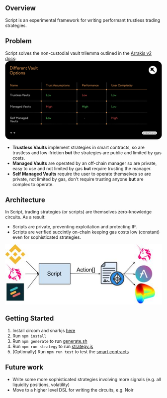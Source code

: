 ## Overview

Script is an experimental framework for writing performant trustless trading strategies.

## Problem

Script solves the non-custodial vault trilemma outlined in the [Arrakis v2 docs](https://resources.arrakis.fi/arrakis-v2-protocol/vaults): ![Arrakis Vaults Trilemma](./arrakis-vaults-trilemma.png)

- **Trustless Vaults** implement strategies in smart contracts, so are trustless and low-friction **but** the strategies are public and limited by gas costs.
- **Managed Vaults** are operated by an off-chain manager so are private, easy to use and not limited by gas **but** require trusting the manager.
- **Self Managed Vaults** require the user to operate themselves so are private, not limited by gas, don't require trusting anyone **but** are complex to operate.

## Architecture

In Script, trading strategies (or scripts) are themselves zero-knowledge circuits. As a result:
- Scripts are private, preventing exploitation and protecting IP.
- Scripts are verified succintly on-chain keeping gas costs low (constant) even for sophisticated strategies.

![Script - Architecture Diagram](./script-architecture.png)

## Getting Started

1. Install circom and snarkjs [here](https://docs.circom.io/getting-started/installation/)
2. Run `npm install`
3. Run `npm generate` to run [generate.sh](./circuits/generate.sh)
4. Run `npm run strategy` to run [strategy.js](./utils/strategy.js)
5. (Optionally) Run `npm run test` to test the [smart contracts](./contracts/)

## Future work

- Write some more sophisticated strategies involving more signals (e.g. all liquidity positions, volatility)
- Move to a higher level DSL for writing the circuits, e.g. Noir